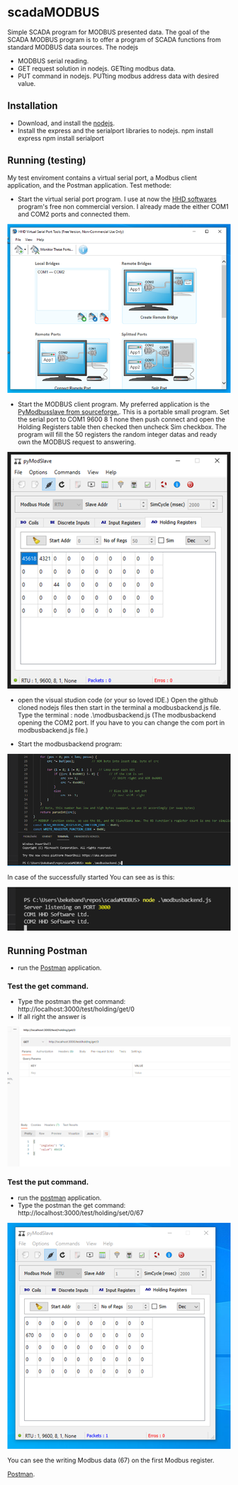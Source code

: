
# scadaMODBUS 
Simple SCADA program for MODBUS presented data.
The goal of the SCADA MODBUS program is to offer a program of SCADA functions from standard MODBUS data sources. The nodejs 


- MODBUS serial reading.
- GET request solution in nodejs. GETting modbus data.
- PUT command in nodejs. PUTting modbus address data with desired value.

## Installation

- Download, and install the [nodejs](https://nodejs.dev/download).
- Install the express and the serialport libraries to nodejs.
npm install express
npm install serialport

## Running (testing)
My test enviroment contains a virtual serial port, a Modbus client application, and the Postman application. 
Test methode:
- Start the virtual serial port program. I use at now the [HHD softwares](https://www.hhdsoftware.com/) program's free non commercial version. I already made the either COM1 and COM2 ports and connected them.

![This is an image](resources/HHD_virtual_port.png)

- Start the MODBUS client program. My preferred application is the [PyModbusslave from sourceforge.](https://sourceforge.net/projects/pymodslave/). This is a portable small program. Set the serial port to COM1 9600 8 1 none then push connect and open the Holding Registers table then checked then uncheck Sim checkbox. The program will fill the 50 registers the random integer datas and ready own the MODBUS request to answering.

![This is an image](resources/Modbus_client_holding_registers.png)

- open the visual studion code (or your so loved IDE.) Open the github cloned nodejs files then start in the terminal a modbusbackend.js file. Type the terminal :
node .\modbusbackend.js (The modbusbackend opening the COM2 port. If you have to you can change the com port in modbusbackend.js file.)

- Start the modbusbackend program:

![This is an image](resources/start_modbusbackend.png)

In case of the successfully started You can see as is this: <p>

![This is an image](resources/run_modbusbackend.png)

 ## Running Postman
- run the [Postman](https://www.postman.com/) application.

### Test the get command.
- Type the postman the get command:
http://localhost:3000/test/holding/get/0
- If all right the answer is

![This is an image](resources/Postman_get_0.png)

### Test the put command. 
- run the [postman](https://www.postman.com/) application.
- Type the postman the get command:
http://localhost:3000/test/holding/set/0/67

![This is an image](resources/Modbus_client_put_result.png)

You can see the writing Modbus data (67) on the first Modbus register.

 [Postman](https://www.postman.com/).







